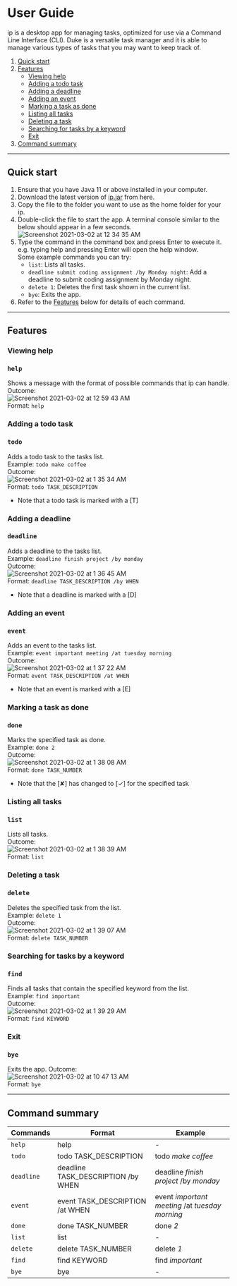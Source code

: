 # User Guide

ip is a desktop app for managing tasks, optimized for use via a Command Line Interface (CLI). Duke is a versatile task manager and it is able to manage various types of tasks that you may want to keep track of.

1. [Quick start](#quick-start)
2. [Features](#features)
   * [Viewing help](#viewing-help)
   * [Adding a todo task](#adding-a-todo-task)
   * [Adding a deadline](#adding-a-deadline)
   * [Adding an event](#adding-an-event)
   * [Marking a task as done](#marking-a-task-as-done)
   * [Listing all tasks](#listing-all-tasks)
   * [Deleting a task](#deleting-a-task)
   * [Searching for tasks by a keyword](#searching-for-tasks-by-a-keyword)
   * [Exit](#exit)
3. [Command summary](#command-summary)

---

## Quick start
1. Ensure that you have Java 11 or above installed in your computer.
2. Download the latest version of [ip.jar] from here.
3. Copy the file to the folder you want to use as the home folder for your ip.
4. Double-click the file to start the app. A terminal console similar to the below should appear in a few seconds.    
   ![Screenshot 2021-03-02 at 12 34 35 AM](https://user-images.githubusercontent.com/60348727/109528031-4185eb00-7aef-11eb-9f0b-270c2e2cae8e.png)
5. Type the command in the command box and press Enter to execute it. e.g. typing help and pressing Enter will open the help window.  
   Some example commands you can try:
   * `list`: Lists all tasks.
   * `deadline submit coding assignment /by Monday night`: Add a deadline to submit coding assignment by Monday night.
   * `delete 1`: Deletes the first task shown in the current list.
   * `bye`: Exits the app.
6. Refer to the [Features](#features) below for details of each command.  

---

## Features

### Viewing help
### `help`  
Shows a message with the format of possible commands that ip can handle.  
Outcome:  
![Screenshot 2021-03-02 at 12 59 43 AM](https://user-images.githubusercontent.com/60348727/109531210-9414d680-7af2-11eb-848b-f5f04c8bbd62.png)  
Format: `help`

### Adding a todo task  
### `todo`  
Adds a todo task to the tasks list.   
Example: `todo make coffee`  
Outcome:  
![Screenshot 2021-03-02 at 1 35 34 AM](https://user-images.githubusercontent.com/60348727/109535483-96c5fa80-7af7-11eb-8623-2b3393f1c3c7.png)  
Format: `todo TASK_DESCRIPTION`  
* Note that a todo task is marked with a [T]

### Adding a deadline  
### `deadline`  
Adds a deadline to the tasks list.  
Example: `deadline finish project /by monday`  
Outcome:  
![Screenshot 2021-03-02 at 1 36 45 AM](https://user-images.githubusercontent.com/60348727/109535636-c07f2180-7af7-11eb-839f-114d3efa6048.png)  
Format: `deadline TASK_DESCRIPTION /by WHEN`  
* Note that a deadline is marked with a [D]

### Adding an event  
### `event`  
Adds an event to the tasks list.  
Example: `event important meeting /at tuesday morning`  
Outcome:  
![Screenshot 2021-03-02 at 1 37 22 AM](https://user-images.githubusercontent.com/60348727/109535714-d68ce200-7af7-11eb-9c11-a8c011dc8fa0.png)  
Format: `event TASK_DESCRIPTION /at WHEN`  
* Note that an event is marked with a [E]

### Marking a task as done  
### `done`  
Marks the specified task as done.  
Example: `done 2`  
Outcome:  
![Screenshot 2021-03-02 at 1 38 08 AM](https://user-images.githubusercontent.com/60348727/109535818-f2908380-7af7-11eb-82db-d6b7c3f578bd.png)  
Format: `done TASK_NUMBER` 
* Note that the [✘] has changed to [✓] for the specified task

### Listing all tasks
### `list`  
Lists all tasks.  
Outcome:  
![Screenshot 2021-03-02 at 1 38 39 AM](https://user-images.githubusercontent.com/60348727/109535874-050abd00-7af8-11eb-99e6-2ee01e6afd58.png)  
Format: `list`

### Deleting a task  
### `delete`  
Deletes the specified task from the list.  
Example: `delete 1`  
Outcome:  
![Screenshot 2021-03-02 at 1 39 07 AM](https://user-images.githubusercontent.com/60348727/109535925-15bb3300-7af8-11eb-9e0b-0c0f101e7df3.png)  
Format: `delete TASK_NUMBER`

### Searching for tasks by a keyword  
### `find`  
Finds all tasks that contain the specified keyword from the list.  
Example: `find important`  
Outcome:  
![Screenshot 2021-03-02 at 1 39 29 AM](https://user-images.githubusercontent.com/60348727/109535980-22d82200-7af8-11eb-86f5-c1ce6485a7e5.png)  
Format: `find KEYWORD`  


### Exit  
### `bye`
Exits the app.
Outcome:  
![Screenshot 2021-03-02 at 10 47 13 AM](https://user-images.githubusercontent.com/60348727/109589064-b8999e80-7b44-11eb-88a6-13f8bceb85d7.png)  
Format: `bye`

---

## Command summary  

|  Commands  |               Format               |                      Example                    |
| ---------- | ---------------------------------- | ----------------------------------------------- |
| `help`     | help                               | -                                               |
| `todo`     | todo TASK_DESCRIPTION              | todo *make coffee*                              |
| `deadline` | deadline TASK_DESCRIPTION /by WHEN | deadline *finish project* /by *monday*          |
| `event`    | event TASK_DESCRIPTION /at WHEN    | event *important meeting* /at *tuesday morning* |
| `done`     | done TASK_NUMBER                   | done *2*                                        |
| `list`     | list                               | -                                               |
| `delete`   | delete TASK_NUMBER                 | delete *1*                                      |
| `find`     | find KEYWORD                       | find *important*                                |
| `bye`      | bye                                | -                                               |

[ip.jar]: https://github.com/Rizavur/ip/releases/tag/A-Jar
